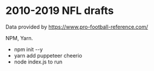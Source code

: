 # 2010-2019 NFL drafts

Data provided by https://www.pro-football-reference.com/

NPM, Yarn.

- npm init --y
- yarn add puppeteer cheerio
- node index.js to run